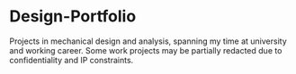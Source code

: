 # Design-Portfolio
Projects in mechanical design and analysis, spanning my time at university and working career. Some work projects may be partially redacted due to confidentiality and IP constraints.
